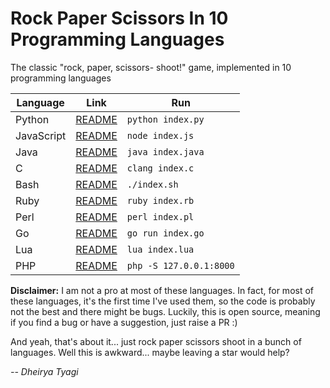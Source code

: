 # Rock Paper Scissors In 10 Programming Languages
The classic "rock, paper, scissors- shoot!" game, implemented in 10 programming languages

| Language | Link | Run |
|----------|------|-----|
| Python | [README](https://github.com/Dheirya/RockPaperScissorsIn10Langs/tree/main/python) | ```python index.py```
| JavaScript | [README](https://github.com/Dheirya/RockPaperScissorsIn10Langs/tree/main/javascript/) | ```node index.js```
| Java | [README](https://github.com/Dheirya/RockPaperScissorsIn10Langs/tree/main/java/) | ```java index.java```
| C | [README](https://github.com/Dheirya/RockPaperScissorsIn10Langs/tree/main/c/) | ```clang index.c``` |
| Bash | [README](https://github.com/Dheirya/RockPaperScissorsIn10Langs/tree/main/bash/) | ```./index.sh``` |
| Ruby | [README](https://github.com/Dheirya/RockPaperScissorsIn10Langs/tree/main/ruby/) | ```ruby index.rb``` |
| Perl | [README](https://github.com/Dheirya/RockPaperScissorsIn10Langs/tree/main/perl/) | ```perl index.pl``` |
| Go | [README](https://github.com/Dheirya/RockPaperScissorsIn10Langs/tree/main/go/) | ```go run index.go``` |
| Lua | [README](https://github.com/Dheirya/RockPaperScissorsIn10Langs/tree/main/lua/) | ```lua index.lua``` |
| PHP | [README](https://github.com/Dheirya/RockPaperScissorsIn10Langs/tree/main/php/) | ```php -S 127.0.0.1:8000``` |

**Disclaimer:** I am not a pro at most of these languages. In fact, for most of these languages, it's the first time I've used them, so the code is probably not the best and there might be bugs. Luckily, this is open source, meaning if you find a bug or have a suggestion,  just raise a PR :)

And yeah, that's about it... just rock paper scissors shoot in a bunch of languages. Well this is awkward... maybe leaving a star would help?

*-- Dheirya Tyagi*
